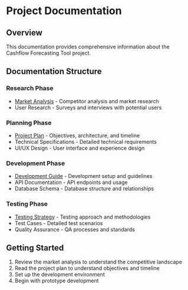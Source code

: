# Project Documentation

## Overview
This documentation provides comprehensive information about the Cashflow Forecasting Tool project.

## Documentation Structure

### Research Phase
- [Market Analysis](../research/market-analysis.md) - Competitor analysis and market research
- User Research - Surveys and interviews with potential users

### Planning Phase
- [Project Plan](../planning/plan.md) - Objectives, architecture, and timeline
- Technical Specifications - Detailed technical requirements
- UI/UX Design - User interface and experience design

### Development Phase
- [Development Guide](../development/README.md) - Development setup and guidelines
- API Documentation - API endpoints and usage
- Database Schema - Database structure and relationships

### Testing Phase
- [Testing Strategy](../testing/testing-strategy.md) - Testing approach and methodologies
- Test Cases - Detailed test scenarios
- Quality Assurance - QA processes and standards

## Getting Started
1. Review the market analysis to understand the competitive landscape
2. Read the project plan to understand objectives and timeline
3. Set up the development environment
4. Begin with prototype development
